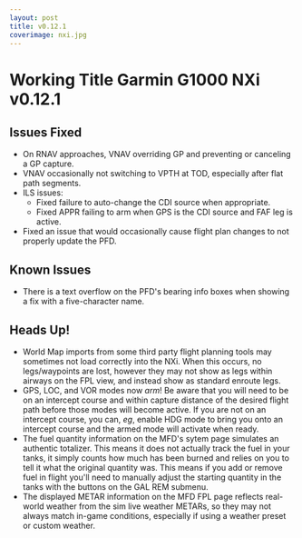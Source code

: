 ```yaml
---
layout: post
title: v0.12.1
coverimage: nxi.jpg
---
```


# Working Title Garmin G1000 NXi v0.12.1

## Issues Fixed

* On RNAV approaches, VNAV overriding GP and preventing or canceling a GP capture.
* VNAV occasionally not switching to VPTH at TOD, especially after flat path segments.
* ILS issues:
  * Fixed failure to auto-change the CDI source when appropriate.
  * Fixed APPR failing to arm when GPS is the CDI source and FAF leg is active.
* Fixed an issue that would occasionally cause flight plan changes to not properly update the PFD.

## Known Issues
* There is a text overflow on the PFD's bearing info boxes when showing a fix with a five-character name.

## Heads Up!
* World Map imports from some third party flight planning tools may sometimes not load correctly into the NXi. When this occurs, no legs/waypoints are lost, however they may not show as legs within airways on the FPL view, and instead show as standard enroute legs.
* GPS, LOC, and VOR modes now _arm_! Be aware that you will need to be on an intercept course and within capture distance of the desired flight path before those modes will become active.  If you are not on an intercept course, you can, _eg_, enable HDG mode to bring you onto an intercept course and the armed mode will activate when ready.
* The fuel quantity information on the MFD's sytem page simulates an authentic totalizer. This means it does not actually track the fuel in your tanks, it simply counts how much has been burned and relies on you to tell it what the original quantity was. This means if you add or remove fuel in flight you'll need to manually adjust the starting quantity in the tanks with the buttons on the GAL REM submenu.
* The displayed METAR information on the MFD FPL page reflects real-world weather from the sim live weather METARs, so they may not always match in-game conditions, especially if using a weather preset or custom weather.